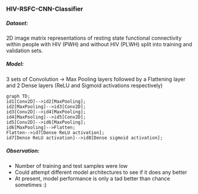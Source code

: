 ### HIV-RSFC-CNN-Classifier

##### Dataset: 

2D image matrix representations of resting state functional connectivity within people with HIV (PWH) and without HIV (PLWH) split into training and validation sets.

##### Model: 

3 sets of Convolution -> Max Pooling layers followed by a Flattening layer and 2 Dense layers (ReLU and Sigmoid activations respectively)

```mermaid
graph TD;
id1[Conv2D]-->id2[MaxPooling];
id2[MaxPooling]-->id3[Conv2D];
id3[Conv2D]-->id4[MaxPooling];
id4[MaxPooling]-->id5[Conv2D];
id5[Conv2D]-->id6[MaxPooling];
id6[MaxPooling]-->Flatten;
Flatten-->id7[Dense ReLU activation];
id7[Dense ReLU activation]-->id8[Dense sigmoid activation];
```

##### Observation:

- Number of training and test samples were low
- Could attempt different model architectures to see if it does any better
- At present, model performance is only a tad better than chance sometimes :)

